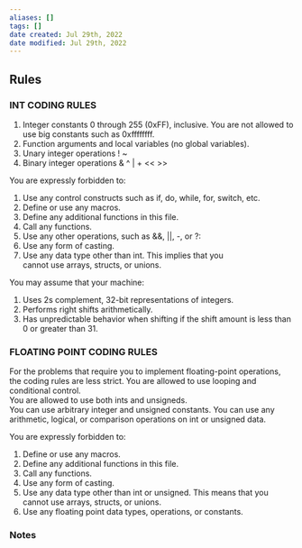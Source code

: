 ```yaml
---
aliases: []
tags: []
date created: Jul 29th, 2022
date modified: Jul 29th, 2022
---
```

## Rules
### INT CODING RULES
  1. Integer constants 0 through 255 (0xFF), inclusive. You are not allowed to use big constants such as 0xffffffff.
  2. Function arguments and local variables (no global variables).
  3. Unary integer operations ! ~
  4. Binary integer operations & ^ | + << >>

  You are expressly forbidden to:
  1. Use any control constructs such as if, do, while, for, switch, etc.
  2. Define or use any macros.
  3. Define any additional functions in this file.
  4. Call any functions.
  5. Use any other operations, such as &&, ||, -, or ?:
  6. Use any form of casting.
  7. Use any data type other than int.  This implies that you  
     cannot use arrays, structs, or unions.

  You may assume that your machine:
  1. Uses 2s complement, 32-bit representations of integers.
  2. Performs right shifts arithmetically.
  3. Has unpredictable behavior when shifting if the shift amount is less than 0 or greater than 31.

### FLOATING POINT CODING RULES

For the problems that require you to implement floating-point operations,  the coding rules are less strict.  You are allowed to use looping and  conditional control.  
You are allowed to use both ints and unsigneds.  
You can use arbitrary integer and unsigned constants. You can use any arithmetic,  logical, or comparison operations on int or unsigned data.

You are expressly forbidden to:
  1. Define or use any macros.
  2. Define any additional functions in this file.
  3. Call any functions.
  4. Use any form of casting.
  5. Use any data type other than int or unsigned.  This means that you cannot use arrays, structs, or unions.
  6. Use any floating point data types, operations, or constants.

### Notes
